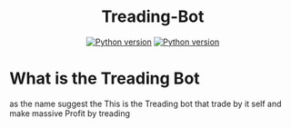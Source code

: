 <div align = "center">

# Treading-Bot

[![Python version](https://img.shields.io/badge/python-3.8-blue.svg)](https://www.python.org/downloads/release/python-370/)
[![Python version](https://img.shields.io/badge/coinbase-2.1.0-green.svg)](https://pypi.org/project/coinbase/)
</div>

# What is the Treading Bot
as the name suggest the This is the Treading bot that trade by it self and make massive Profit by treading